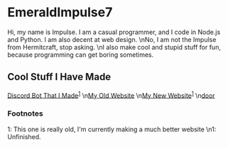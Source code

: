 # EmeraldImpulse7
Hi, my name is Impulse. I am a casual programmer, and I code in Node.js and Python. I am also decent at web design.
\nNo, I am not the Impulse from Hermitcraft, stop asking.
\nI also make cool and stupid stuff for fun, because programming can get boring sometimes.
## Cool Stuff I Have Made
[Discord Bot That I Made](https://github.com/EmeraldImpulse7/discord-argbot)<sup>[1](#footnote1)</sup>
\n[My Old Website](https://github.com/EmeraldImpulse7/EmeraldImpulse7.github.io-OLD)
\n[My New Website](https://github.com/EmeraldImpulse7/EmeraldImpulse7.github.io)<sup>[1](#footnote2)</sup>
\n[door](https://github.com/EmeraldImpulse7/door)

### Footnotes
<a name="footnote1">1</a>: This one is really old, I'm currently making a much better website
\n<a name="footnote2">1</a>: Unfinished.
